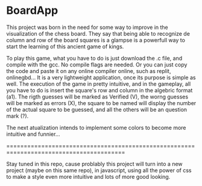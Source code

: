 # BoardApp
This project was born in the need for some way to improve in the visualization of the chess board. They say that being able to recognize de column and row of the board squares is a glampse is a powerfull way to start the learning of this ancient game of kings.

To play this game, what you have to do is just download the .c file, and compile with the gcc. No compile flags are needed.
Or you can just copy the code and paste it on any online compiler online, such as replit, onlinegbd...
It is a very lightweight application, once its purpose is simple as well.
The execution of the game in pretty intuitive, and in the gameplay, all you have to do is insert the square's row and column in the algebric format (a1).
The rigth guesses will be marked as Verified (V), the worng guesses will be marked as errors (X), the square to be named will display the number of the actual square to be guessed, and all the others will be an question mark (?).

The next atualization intends to implement some colors to become more intuitive and funnier...


========================================================================================


Stay tuned in this repo, cause problably this project will turn into a new project (maybe on this same repo), in javascript, using all the power of css to make a style even more intuitive and lots of more good looking. 
